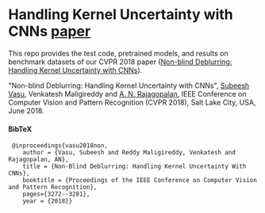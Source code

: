 # Handling Kernel Uncertainty with CNNs [paper](https://drive.google.com/file/d/1htYVSTXJ60ChPUWjsCHblS22IWlwMitX/view)

This repo provides the test code, pretrained models, and results on benchmark datasets of our CVPR 2018 paper ([Non-blind Deblurring: Handling Kernel Uncertainty with CNNs](https://drive.google.com/file/d/1htYVSTXJ60ChPUWjsCHblS22IWlwMitX/view)).


"Non-blind Deblurring: Handling Kernel Uncertainty with CNNs", [Subeesh Vasu](https://subeeshvasu.github.io), Venkatesh Maligireddy and [A. N. Rajagopalan](http://www.ee.iitm.ac.in/~raju/), IEEE Conference on Computer Vision and Pattern Recognition (CVPR 2018), Salt Lake City, USA, June 2018.

#### BibTeX

 
     @inproceedings{vasu2018non,
        author = {Vasu, Subeesh and Reddy Maligireddy, Venkatesh and Rajagopalan, AN},
        title = {Non-Blind Deblurring: Handling Kernel Uncertainty With CNNs},
        booktitle = {Proceedings of the IEEE Conference on Computer Vision and Pattern Recognition},
        pages={3272--3281},
        year = {2018}}



